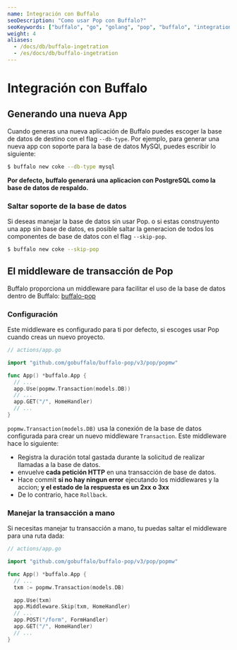 ```yaml
---
name: Integración con Buffalo
seoDescription: "Como usar Pop con Buffalo?"
seoKeywords: ["buffalo", "go", "golang", "pop", "buffalo", "integration"]
weight: 4
aliases:
  - /docs/db/buffalo-ingetration
  - /es/docs/db/buffalo-ingetration
---
```


# Integración con Buffalo

## Generando una nueva App

Cuando generas una nueva aplicación de Buffalo puedes escoger la base de datos de destino con el flag `--db-type`. Por ejemplo, para generar una nueva app con soporte para la base de datos MySQl, puedes escribir lo siguiente:

```bash
$ buffalo new coke --db-type mysql
```

**Por defecto, buffalo generará una aplicacion con PostgreSQL como la base de datos de respaldo.**

### Saltar soporte de la base de datos

Si deseas manejar la base de datos sin usar Pop. o si estas construyento una app sin base de datos, es posible saltar la generacion de todos los componentes de base de datos con el flag `--skip-pop`.

```bash
$ buffalo new coke --skip-pop
```

## El middleware de transacción de Pop

Buffalo proporciona un middleware para facilitar el uso de la base de datos dentro de Buffalo: [buffalo-pop](https://github.com/gobuffalo/buffalo-pop)

### Configuración

Este middleware es configurado para ti por defecto, si escoges usar Pop cuando creas un nuevo proyecto.

```go
// actions/app.go

import "github.com/gobuffalo/buffalo-pop/v3/pop/popmw"

func App() *buffalo.App {
  // ...
  app.Use(popmw.Transaction(models.DB))
  // ...
  app.GET("/", HomeHandler)
  // ...
}
```

`popmw.Transaction(models.DB)` usa la conexión de la base de datos configurada para crear un nuevo middleware `Transaction`. Este middleware hace lo siguiente:

* Registra la duración total gastada durante la solicitud de realizar llamadas a la base de datos.
* envuelve **cada petición HTTP** en una transacción de base de datos.
* Hace commit **si no hay ningun error** ejecutando los middlewares y la accion; **y el estado de la respuesta es un 2xx o 3xx**
* De lo contrario, hace `Rollback`.

### Manejar la transacción a mano

Si necesitas manejar tu transacción a mano, tu puedas saltar el middleware para una ruta dada:

```go
// actions/app.go

import "github.com/gobuffalo/buffalo-pop/v3/pop/popmw"

func App() *buffalo.App {
  // ...
  txm := popmw.Transaction(models.DB)

  app.Use(txm)
  app.Middleware.Skip(txm, HomeHandler)
  // ...
  app.POST("/form", FormHandler)
  app.GET("/", HomeHandler)
  // ...
}
```
